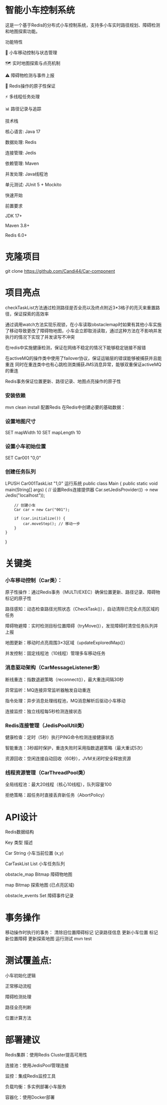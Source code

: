 # 智能小车控制系统
这是一个基于Redis的分布式小车控制系统，支持多小车实时路径规划、障碍检测和地图探索功能。

功能特性

🚗 小车移动控制与状态管理

🗺️ 实时地图探索与点亮机制

⚠️ 障碍物检测与事件上报

🔐 Redis操作的原子性保证

⚡ 多线程任务处理

📊 路径记录与追踪

技术栈

核心语言: Java 17

数据处理: Redis

连接管理: Jedis

依赖管理: Maven

并发处理: Java线程池

单元测试: JUnit 5 + Mockito

快速开始

前置要求

JDK 17+

Maven 3.8+

Redis 6.0+


# 克隆项目
git clone https://github.com/Candi44/Car-component



# 项目亮点
checkTaskList方法通过检测路径是否全亮以及终点附近3*3格子的亮灭来重置路径，保证探索的高效率

通过调用watch方法实现乐观锁，在小车读取obstaclemap时如果有其他小车实施了移动导致更改了障碍物地图，小车会立即取消读取，通过这种方法在不影响并发执行的情况下实现了并发读写不冲突

在redis中实施健康检测，保证在网络不稳定的情况下能够稳定链接不报错

在activeMQ的操作类中使用了failover协议，保证运输层的错误能够被捕获并且能重连
同时在重连类中也有心跳检测类捕获JMS消息异常，能够双重保证activeMQ的重连

Redis事务保证位置更新、路径记录、地图点亮操作的原子性
### 安装依赖
mvn clean install
配置Redis
在Redis中创建必要的基础数据：

### 设置地图尺寸
SET mapWidth 10
SET mapLength 10

### 设置小车初始位置
SET Car001 "0,0"

### 创建任务队列
LPUSH Car001TaskList "1,0"
运行系统
public class Main {
public static void main(String[] args) {
// 设置Redis连接提供器
Car.setJedisProvider(() -> new Jedis("localhost"));

        // 创建小车
        Car car = new Car("001");
        
        if (car.initialize()) {
            car.moveStep(); // 移动一步
        }
    }
}
# 关键类


### 小车移动控制（Car类）：

原子性操作：通过Redis事务（MULTI/EXEC）确保位置更新、路径记录、障碍物标记的原子性

路径感知：动态检查路径光照状态（CheckTask()），自动清除已完全点亮区域的任务

障碍物避障：实时检测目标位置障碍（tryMove()），发现障碍时清空任务队列并上报

地图更新：移动时点亮周围3×3区域（updateExploredMap()）

并发控制：固定线程池（10线程）管理多车移动任务

### 消息驱动架构（CarMessageListener类）

断线重连：指数退避策略（reconnect()），最大重连间隔30秒

异常监听：MQ连接异常监听器触发自动重连

指令处理：异步消息处理线程池，MQ消息解析后驱动小车移动

连接监控：独立线程每5秒检测连接状态

### Redis连接管理（JedisPoolUtil类）

健康检查：定时（5秒）执行PING命令检测连接健康状态

智能重连：3秒超时保护，重连失败时采用指数退避策略（最大重试5次）

资源回收：空闲连接自动回收（60秒），JVM关闭时安全释放资源

### 线程资源管理（CarThreadPool类）

全局线程池：最大20线程（核心10线程），队列容量100

拒绝策略：超任务时直接丢弃新任务（AbortPolicy）

# API设计

Redis数据结构

Key	类型	描述

Car<ID>	String	小车当前位置 (x,y)

Car<ID>TaskList	List	小车任务队列

obstacle_map	Bitmap	障碍物地图

map	Bitmap	探索地图 (已点亮区域)

obstacle_events	Set	障碍事件记录

# 事务操作
移动操作时执行的事务：
清除旧位置障碍标记
记录路径信息
更新小车位置
标记新位置障碍
更新探索地图
运行测试
mvn test
# 测试覆盖点:

小车初始化逻辑

正常移动流程

障碍检测处理

路径全亮判断

位置计算方法

# 部署建议

Redis集群：使用Redis Cluster提高可用性

连接池：使用JedisPool管理连接

监控：集成Redis监控工具

负载均衡：多实例部署小车服务

容器化：使用Docker部署


